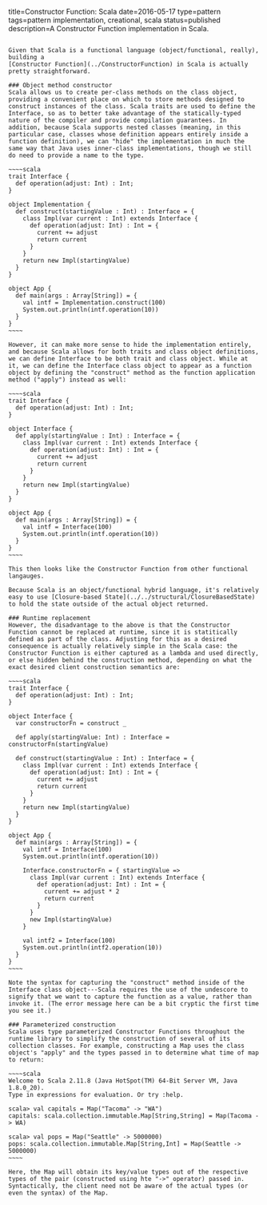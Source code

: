title=Constructor Function: Scala
date=2016-05-17
type=pattern
tags=pattern implementation, creational, scala
status=published
description=A Constructor Function implementation in Scala.
~~~~~~

Given that Scala is a functional language (object/functional, really), building a 
[Constructor Function](../ConstructorFunction) in Scala is actually pretty straightforward.

### Object method constructor
Scala allows us to create per-class methods on the class object, providing a convenient place on which to store methods designed to construct instances of the class. Scala traits are used to define the Interface, so as to better take advantage of the statically-typed nature of the compiler and provide compilation guarantees. In addition, because Scala supports nested classes (meaning, in this particular case, classes whose definition appears entirely inside a function definition), we can "hide" the implementation in much the same way that Java uses inner-class implementations, though we still do need to provide a name to the type.

~~~~scala
trait Interface {
  def operation(adjust: Int) : Int;
}

object Implementation {
  def construct(startingValue : Int) : Interface = {
    class Impl(var current : Int) extends Interface {
      def operation(adjust: Int) : Int = {
        current += adjust
        return current
      }
    }
    return new Impl(startingValue)
  }
}

object App {
  def main(args : Array[String]) = {
    val intf = Implementation.construct(100)
    System.out.println(intf.operation(10))
  }
}
~~~~

However, it can make more sense to hide the implementation entirely, and because Scala allows for both traits and class object definitions, we can define Interface to be both trait and class object. While at it, we can define the Interface class object to appear as a function object by defining the "construct" method as the function application method ("apply") instead as well:

~~~~scala
trait Interface {
  def operation(adjust: Int) : Int;
}

object Interface {
  def apply(startingValue : Int) : Interface = {
    class Impl(var current : Int) extends Interface {
      def operation(adjust: Int) : Int = {
        current += adjust
        return current
      }
    }
    return new Impl(startingValue)
  }
}

object App {
  def main(args : Array[String]) = {
    val intf = Interface(100)
    System.out.println(intf.operation(10))
  }
}
~~~~

This then looks like the Constructor Function from other functional langauges.

Because Scala is an object/functional hybrid language, it's relatively easy to use [Closure-based State](../../structural/ClosureBasedState) to hold the state outside of the actual object returned.

### Runtime replacement
However, the disadvantage to the above is that the Constructor Function cannot be replaced at runtime, since it is statitically defined as part of the class. Adjusting for this as a desired consequence is actually relatively simple in the Scala case: the Constructor Function is either captured as a lambda and used directly, or else hidden behind the construction method, depending on what the exact desired client construction semantics are:

~~~~scala
trait Interface {
  def operation(adjust: Int) : Int;
}

object Interface {
  var constructorFn = construct _
  
  def apply(startingValue: Int) : Interface = constructorFn(startingValue)
  
  def construct(startingValue : Int) : Interface = {
    class Impl(var current : Int) extends Interface {
      def operation(adjust: Int) : Int = {
        current += adjust
        return current
      }
    }
    return new Impl(startingValue)
  }
}

object App {
  def main(args : Array[String]) = {
    val intf = Interface(100)
    System.out.println(intf.operation(10))
    
    Interface.constructorFn = { startingValue =>
      class Impl(var current : Int) extends Interface {
        def operation(adjust: Int) : Int = {
          current += adjust * 2
          return current
        }
      }
      new Impl(startingValue)
    }

    val intf2 = Interface(100)
    System.out.println(intf2.operation(10))
  }
}
~~~~

Note the syntax for capturing the "construct" method inside of the Interface class object---Scala requires the use of the undescore to signify that we want to capture the function as a value, rather than invoke it. (The error message here can be a bit cryptic the first time you see it.)

### Parameterized construction
Scala uses type parameterized Constructor Functions throughout the runtime library to simplify the construction of several of its collection classes. For example, constructing a Map uses the class object's "apply" and the types passed in to determine what time of map to return:

~~~~scala
Welcome to Scala 2.11.8 (Java HotSpot(TM) 64-Bit Server VM, Java 1.8.0_20).
Type in expressions for evaluation. Or try :help.

scala> val capitals = Map("Tacoma" -> "WA")
capitals: scala.collection.immutable.Map[String,String] = Map(Tacoma -> WA)

scala> val pops = Map("Seattle" -> 5000000)
pops: scala.collection.immutable.Map[String,Int] = Map(Seattle -> 5000000)
~~~~

Here, the Map will obtain its key/value types out of the respective types of the pair (constructed using hte "->" operator) passed in. Syntactically, the client need not be aware of the actual types (or even the syntax) of the Map.

